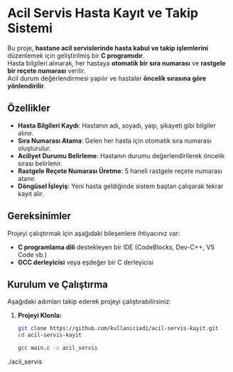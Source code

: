 #  Acil Servis Hasta Kayıt ve Takip Sistemi  

Bu proje, **hastane acil servislerinde hasta kabul ve takip işlemlerini** düzenlemek için geliştirilmiş bir **C programıdır**.  
Hasta bilgileri alınarak, her hastaya **otomatik bir sıra numarası** ve **rastgele bir reçete numarası** verilir.  
Acil durum değerlendirmesi yapılır ve hastalar **öncelik sırasına göre yönlendirilir**.  

## Özellikler  
- **Hasta Bilgileri Kaydı**: Hastanın adı, soyadı, yaşı, şikayeti gibi bilgiler alınır.  
- **Sıra Numarası Atama**: Gelen her hasta için otomatik sıra numarası oluşturulur.  
- **Aciliyet Durumu Belirleme**: Hastanın durumu değerlendirilerek öncelik sırası belirlenir.  
- **Rastgele Reçete Numarası Üretme**: 5 haneli rastgele reçete numarası atanır.  
- **Döngüsel İşleyiş**: Yeni hasta geldiğinde sistem baştan çalışarak tekrar kayıt alır.  

## Gereksinimler  
Projeyi çalıştırmak için aşağıdaki bileşenlere ihtiyacınız var:  
- **C programlama dili** destekleyen bir IDE (CodeBlocks, Dev-C++, VS Code vb.)  
- **GCC derleyicisi** veya eşdeğer bir C derleyicisi  

## Kurulum ve Çalıştırma  
Aşağıdaki adımları takip ederek projeyi çalıştırabilirsiniz:  

1. **Projeyi Klonla:**  
   ```sh
   git clone https://github.com/kullaniciadi/acil-servis-kayit.git
   cd acil-servis-kayit

   gcc main.c -o acil_servis
./acil_servis

